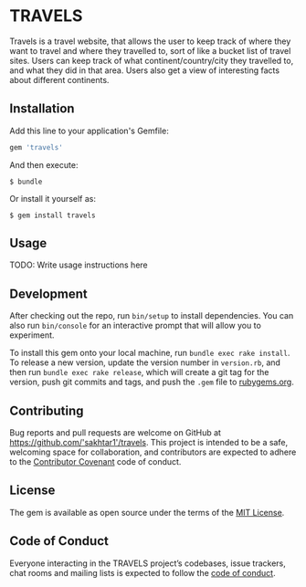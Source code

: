 # TRAVELS

Travels is a travel website, that allows the user to keep track of where they want to travel and where they travelled to, sort of like a bucket list of travel sites. Users can keep track of what continent/country/city they travelled to, and what they did in that area. Users also get a view of interesting facts about different continents. 

## Installation

Add this line to your application's Gemfile:

```ruby
gem 'travels'
```

And then execute:

    $ bundle

Or install it yourself as:

    $ gem install travels

## Usage

TODO: Write usage instructions here

## Development

After checking out the repo, run `bin/setup` to install dependencies. You can also run `bin/console` for an interactive prompt that will allow you to experiment.

To install this gem onto your local machine, run `bundle exec rake install`. To release a new version, update the version number in `version.rb`, and then run `bundle exec rake release`, which will create a git tag for the version, push git commits and tags, and push the `.gem` file to [rubygems.org](https://rubygems.org).

## Contributing

Bug reports and pull requests are welcome on GitHub at https://github.com/'sakhtar1'/travels. This project is intended to be a safe, welcoming space for collaboration, and contributors are expected to adhere to the [Contributor Covenant](http://contributor-covenant.org) code of conduct.

## License

The gem is available as open source under the terms of the [MIT License](https://opensource.org/licenses/MIT).

## Code of Conduct

Everyone interacting in the TRAVELS project’s codebases, issue trackers, chat rooms and mailing lists is expected to follow the [code of conduct](https://github.com/'sakhtar1'/travels/blob/master/CODE_OF_CONDUCT.md).
